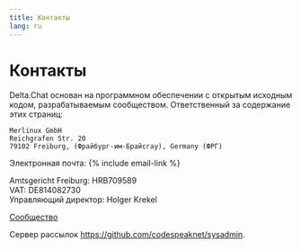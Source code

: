 ```yaml
---
title: Контакты
lang: ru
---
```




<!-- GENERATED FILE -- DO NOT EDIT -->



# Контакты

Delta.Chat основан на программном обеспечении с открытым исходным кодом, разрабатываемым сообществом. Ответственный за содержание этих страниц: 

    Merlinux GmbH
    Reichgrafen Str. 20
    79102 Freiburg, (Фрайбург-им-Брайсгау), Germany (ФРГ)

Электронная почта: {% include email-link %}

Amtsgericht Freiburg: HRB709589  
VAT: DE814082730  
Управляющий директор: Holger Krekel

[Сообщество](contribute)

Сервер рассылок <https://github.com/codespeaknet/sysadmin>.
